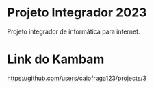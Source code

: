 # Projeto Integrador 2023
Projeto integrador de informática para internet.
# Link do Kambam
https://github.com/users/caiofraga123/projects/3
